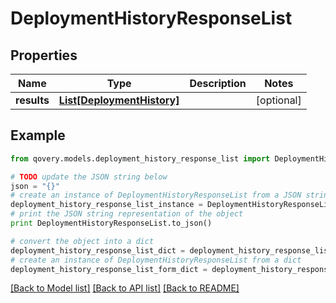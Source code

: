 # DeploymentHistoryResponseList


## Properties
Name | Type | Description | Notes
------------ | ------------- | ------------- | -------------
**results** | [**List[DeploymentHistory]**](DeploymentHistory.md) |  | [optional] 

## Example

```python
from qovery.models.deployment_history_response_list import DeploymentHistoryResponseList

# TODO update the JSON string below
json = "{}"
# create an instance of DeploymentHistoryResponseList from a JSON string
deployment_history_response_list_instance = DeploymentHistoryResponseList.from_json(json)
# print the JSON string representation of the object
print DeploymentHistoryResponseList.to_json()

# convert the object into a dict
deployment_history_response_list_dict = deployment_history_response_list_instance.to_dict()
# create an instance of DeploymentHistoryResponseList from a dict
deployment_history_response_list_form_dict = deployment_history_response_list.from_dict(deployment_history_response_list_dict)
```
[[Back to Model list]](../README.md#documentation-for-models) [[Back to API list]](../README.md#documentation-for-api-endpoints) [[Back to README]](../README.md)


